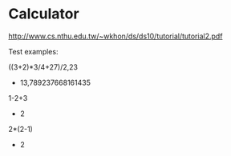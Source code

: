 # Calculator

http://www.cs.nthu.edu.tw/~wkhon/ds/ds10/tutorial/tutorial2.pdf

Test examples:

((3+2)*3/4+27)/2,23
* 13,789237668161435

1-2+3
* 2

2*(2-1)
* 2
